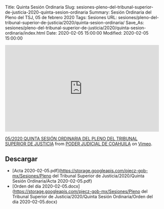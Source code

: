 Title: Quinta Sesión Ordinaria
Slug: sesiones-pleno-del-tribunal-superior-de-justicia-2020-quinta-sesion-ordinaria
Summary: Sesión Ordinaria del Pleno del TSJ, 05 de febrero 2020
Tags: Sesiones
URL: sesiones/pleno-del-tribunal-superior-de-justicia/2020/quinta-sesion-ordinaria/
Save_As: sesiones/pleno-del-tribunal-superior-de-justicia/2020/quinta-sesion-ordinaria/index.html
Date: 2020-02-05 15:00:00
Modified: 2020-02-05 15:00:00


<div style="padding:56.25% 0 0 0;position:relative;"><iframe src="https://player.vimeo.com/video/389535264" style="position:absolute;top:0;left:0;width:100%;height:100%;" frameborder="0" allow="autoplay; fullscreen" allowfullscreen></iframe></div><script src="https://player.vimeo.com/api/player.js"></script>
<p><a href="https://vimeo.com/389535264">05/2020 QUINTA SESI&Oacute;N ORDINARIA DEL PLENO DEL TRIBUNAL SUPERIOR DE JUSTICIA</a> from <a href="https://vimeo.com/user103229504">PODER JUDICIAL DE COAHUILA</a> on <a href="https://vimeo.com">Vimeo</a>.</p>



## Descargar


* [Acta 2020-02-05.pdf](https://storage.googleapis.com/pjecz-gob-mx/Sesiones/Pleno del Tribunal Superior de Justicia/2020/Quinta Sesión Ordinaria/Acta 2020-02-05.pdf)
* [Orden del día 2020-02-05.docx](https://storage.googleapis.com/pjecz-gob-mx/Sesiones/Pleno del Tribunal Superior de Justicia/2020/Quinta Sesión Ordinaria/Orden del día 2020-02-05.docx)


